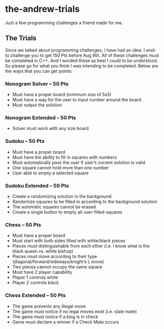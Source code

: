 # the-andrew-trials
<p>Just a few programming challenges a friend made for me.</p>

<h2>The Trials</h2>
<p>Since we talked about programming challenges, I have had an idea. I wish to challenge you to get 150
Pts before Aug 8th. All of these challenges must be completed in C++. And I worded these as best I could
to be understood. So please go for what you think I was intending to be completed.
Below are the ways that you can get points:</p>

<h3>Nonogram Solver – 50 Pts</h3>
<ul>
  <li>Must have a proper board (minimum size of 5x5)</li>
  <li>Must have a way for the user to input number around the board</li>
  <li>Must output the solution</li>
</ul>

<h3>Nonogram Extended – 50 Pts</h3>
<ul>
  <li>Solver must work with any size board</li>
</ul>

<h3>Sudoku – 50 Pts</h3>
<ul>
  <li>Must have a proper board</li>
  <li>Must have the ability to fill in squares with numbers</li>
  <li>Must automatically pass the user if user’s current solution is valid</li>
  <li>One square cannot hold more than one number</li>
  <li>User able to empty a selected square</li>
</ul>

<h3>Sudoku Extended – 50 Pts</h3>
<ul>
  <li>Create a randomizing solution in the background</li>
  <li>Randomize squares to be filled in according to the background solution</li>
  <li>The automatic squares cannot be erased</li>
  <li>Create a single button to empty all user-filled-squares</li>
</ul>

<h3>Chess – 50 Pts</h3>
<ul>
  <li>Must have a proper board</li>
  <li>Must start with both sides filled with white/black pieces</li>
  <li>Pieces must distinguishable from each other (i.e. I know what is the black queen vs.
    white bishop)</li>
  <li>Pieces must move according to their type (diagonal/forward/sideways/knight’s L move)</li>
  <li>Two pieces cannot occupy the same square</li>
  <li>Must have 2 player capability</li>
  <li>Player 1 controls white</li>
  <li>Player 2 controls black</li>
</ul>

<h3>Chess Extended – 50 Pts</h3>
<ul>
  <li>The game prevents any illegal move</li>
  <li>The game must notice if no legal moves exist (i.e. stale mate)</li>
  <li>The game must notice if a king is in check</li>
  <li>Game must declare a winner if a Check Mate occurs</li>
</ul>
